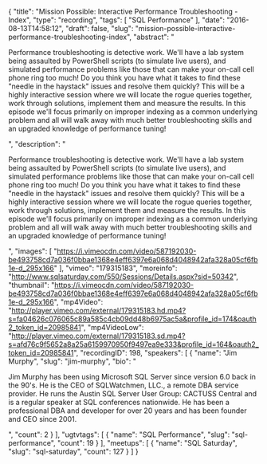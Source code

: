 {
  "title": "Mission Possible: Interactive Performance Troubleshooting - Index",
  "type": "recording",
  "tags": [
    "SQL Performance"
  ],
  "date": "2016-08-13T14:58:12",
  "draft": false,
  "slug": "mission-possible-interactive-performance-troubleshooting-index",
  "abstract": "<p>Performance troubleshooting is detective work. We'll have a lab system being assaulted by PowerShell scripts  (to simulate live users), and simulated performance problems like those that can make your on-call cell phone ring too much! Do you think you have what it takes to find these \"needle in the haystack\" issues and resolve them quickly?  This will be a highly interactive session where we will locate the rogue queries together, work through solutions, implement them and measure the results.  In this episode we'll focus primarily on improper indexing as a common underlying problem and all will walk away with much better troubleshooting skills and an upgraded knowledge of performance tuning!</p>",
  "description": "<p>Performance troubleshooting is detective work. We'll have a lab system being assaulted by PowerShell scripts  (to simulate live users), and simulated performance problems like those that can make your on-call cell phone ring too much! Do you think you have what it takes to find these \"needle in the haystack\" issues and resolve them quickly?  This will be a highly interactive session where we will locate the rogue queries together, work through solutions, implement them and measure the results.  In this episode we'll focus primarily on improper indexing as a common underlying problem and all will walk away with much better troubleshooting skills and an upgraded knowledge of performance tuning!</p>",
  "images": [
    "https://i.vimeocdn.com/video/587192030-be493758cd7a036f0bbae1368e4eff6397e6a068d4048942afa328a05cf6fb1e-d_295x166"
  ],
  "vimeo": "179315183",
  "moreinfo": "http://www.sqlsaturday.com/550/Sessions/Details.aspx?sid=50342",
  "thumbnail": "https://i.vimeocdn.com/video/587192030-be493758cd7a036f0bbae1368e4eff6397e6a068d4048942afa328a05cf6fb1e-d_295x166",
  "mp4Video": "http://player.vimeo.com/external/179315183.hd.mp4?s=fa04626c076065c89a585c4cb09dd48b6975ac5a&profile_id=174&oauth2_token_id=20985841",
  "mp4VideoLow": "http://player.vimeo.com/external/179315183.sd.mp4?s=afd76c9f5652a8a25a6159970950f9497ea9e333&profile_id=164&oauth2_token_id=20985841",
  "recordingID": 198,
  "speakers": [
    {
      "name": "Jim Murphy",
      "slug": "jim-murphy",
      "bio": "<p>Jim Murphy has been using Microsoft SQL Server since version 6.0 back in the 90's. He is the CEO of SQLWatchmen, LLC., a remote DBA service provider. He runs the Austin SQL Server User Group: CACTUSS Central and is a regular speaker at SQL conferences nationwide. He has been a professional DBA and developer for over 20 years and has been founder and CEO since 2001.</p>",
      "count": 2
    }
  ],
  "ugtvtags": [
    {
      "name": "SQL Performance",
      "slug": "sql-performance",
      "count": 19
    }
  ],
  "meetups": [
    {
      "name": "SQL Saturday",
      "slug": "sql-saturday",
      "count": 127
    }
  ]
}